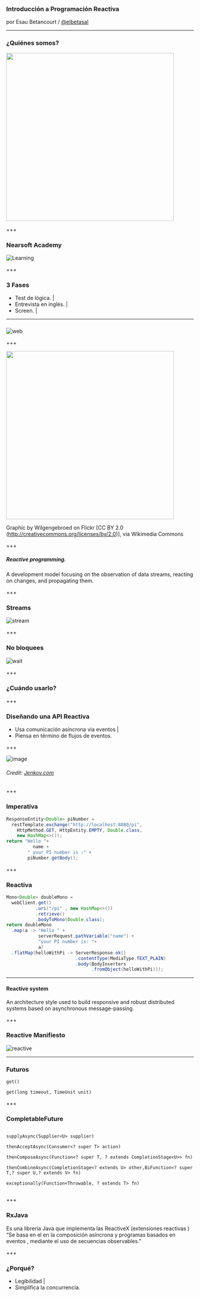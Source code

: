 ### Introducción a Programación Reactiva

por Esau Betancourt / [@elbetasal](https://twitter.com/elbetasal)

---
### ¿Quiénes somos?

<img src="assets/images/team.jpg" height="450px" >

+++
### Nearsoft Academy 

![Learning](assets/images/learn.gif)

+++ 
### 3 Fases

- Test de lógica. |
- Entrevista en inglés. |
- Screen. |

---

###  

![web](assets/images/web.png)

+++

<img src="assets/images/Internet_of_Things.jpg" height="450px" >

<label style="font-size: 14px;"> Graphic by Wilgengebroed on Flickr [CC BY 2.0 (http://creativecommons.org/licenses/by/2.0)], via Wikimedia Commons</label>

+++
##### Reactive programming. 
A development model focusing on the observation of data streams, reacting on changes, and propagating them. 

+++ 

### Streams

![stream](assets/images/stream.png)

+++
### No bloquees
![wait](assets/images/waiting.gif)

+++ 

### ¿Cuándo usarlo?


+++

### Diseñando una API Reactiva

- Usa comunicación asíncrona via eventos | 
- Piensa en término de flujos de eventos. 

+++

![image](assets/images/software-architecture-introduction-3.png)

###### Credit: [Jenkov.com](http://tutorials.jenkov.com/images/software-architecture/software-architecture-introduction-3.png)

+++
### Imperativa

```java
ResponseEntity<Double> piNumber = 
  restTemplate.exchange("http://localhost:8080/pi", 
    HttpMethod.GET, HttpEntity.EMPTY, Double.class, 
    new HashMap<>());
return "Hello "+ 
          name + 
        " your PI number is :" + 
        piNumber.getBody();
```
+++

### Reactiva
```java
Mono<Double> doubleMono = 
  webClient.get()
           .uri("/pi" , new HashMap<>())
           .retrieve()
           .bodyToMono(Double.class);
return doubleMono
  .map(a -> "Hello " +
            serverRequest.pathVariable("name") + 
            "your PI number is: "+ 
            a)
  .flatMap(helloWithPi -> ServerResponse.ok()
                          .contentType(MediaType.TEXT_PLAIN)
                          .body(BodyInserters
                                .fromObject(helloWithPi)));
```
---

#### Reactive system 
An architecture style used to build responsive and robust distributed systems based on asynchronous message-passing.

+++
### Reactive Manifiesto
![reactive](assets/images/reactive-traits-es.svg)

--- 
### Futuros 

```
get()

get(long timeout, TimeUnit unit)
```

+++

### CompletableFuture

```

supplyAsync(Supplier<U> supplier)

thenAcceptAsync(Consumer<? super T> action)

thenComposeAsync(Function<? super T, ? extends CompletionStage<U>> fn)

thenCombineAsync(CompletionStage<? extends U> other,BiFunction<? super T,? super U,? extends V> fn)

exceptionally(Function<Throwable, ? extends T> fn)


```

+++

### RxJava

 Es una librería Java que implementa las ReactiveX (extensiones reactivas ) 
 “Se basa en el en la composición asíncrona y programas basados en eventos , mediante el uso de secuencias observables.”

 +++

 ### ¿Porqué?

 -  Legibilidad | 
 - Simplifica la concurrencia.

